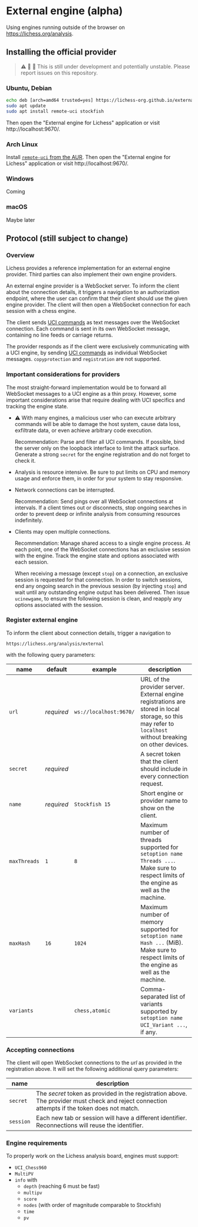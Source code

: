 External engine (alpha)
=======================

Using engines running outside of the browser on https://lichess.org/analysis.

Installing the official provider
--------------------------------

> :warning: :wrench: :hammer: This is still under development
and potentially unstable. Please report issues on this repository.

### Ubuntu, Debian


```sh
echo deb [arch=amd64 trusted=yes] https://lichess-org.github.io/external-engine/debian bullseye main | sudo tee /etc/apt/sources.list.d/external-engine.list
sudo apt update
sudo apt install remote-uci stockfish
```

Then open the "External engine for Lichess" application or visit
http://localhost:9670/.

### Arch Linux

Install [`remote-uci` from the AUR](https://aur.archlinux.org/packages/remote-uci). Then open the
"External engine for Lichess" application or visit http://localhost:9670/.

### Windows

Coming

### macOS

Maybe later

Protocol (still subject to change)
----------------------------------

### Overview

Lichess provides a reference implementation for an external engine provider.
Third parties can also implement their own engine providers.

An external engine provider is a WebSocket server. To inform the client about
the connection details, it triggers a navigation to an authorization endpoint,
where the user can confirm that their client should use the given engine
provider. The client will then open a WebSocket connection for each session
with a chess engine.

The client sends [UCI commands](https://backscattering.de/chess/uci/#gui)
as text messages over the WebSocket connection. Each command is
sent in its own WebSocket message, containing no line feeds or carriage
returns.

The provider responds as if the client were exclusively communicating with
a UCI engine, by sending
[UCI commands](https://backscattering.de/chess/uci/#engine) as individual
WebSocket messages. `copyprotection` and `registration` are not supported.

### Important considerations for providers

The most straight-forward implementation would be to forward all WebSocket
messages to a UCI engine as a thin proxy. However, some important
considerations arise that require dealing with UCI specifics and tracking
the engine state.

* :warning: With many engines, a malicious user who can execute arbitrary
  commands will be able to damage the host system, cause data loss,
  exfiltrate data, or even achieve arbitrary code execution.

  Recommendation: Parse and filter all UCI commands. If possible, bind the
  server only on the loopback interface to limit the attack surface.
  Generate a strong `secret` for the engine registration and do not forget to
  check it.

* Analysis is resource intensive. Be sure to put limits on CPU and memory usage
  and enforce them, in order for your system to stay responsive.

* Network connections can be interrupted.

  Recommendation: Send pings over all WebSocket connections at intervals.
  If a client times out or disconnects, stop ongoing searches in order to
  prevent deep or infinite analysis from consuming resources indefinitely.

* Clients may open multiple connections.

  Recommendation: Manage shared access to a single engine process.
  At each point, one of the WebSocket connections has an exclusive session with
  the engine. Track the engine state and options associated with each session.

  When receiving a message (except `stop`) on a connection, an
  exclusive session is requested for that connection. In order to switch
  sessions, end any ongoing search in the previous session
  (by injecting `stop`) and wait until any outstanding engine output has been
  delivered. Then issue `ucinewgame`, to ensure the following session is clean,
  and reapply any options associated with the session.

### Register external engine

To inform the client about connection details, trigger a navigation to

```
https://lichess.org/analysis/external
```

with the following query parameters:

| name | default | example | description |
| --- | --- | --- | --- |
| `url` | *required* | `ws://localhost:9670/` | URL of the provider server. External engine registrations are stored in local storage, so this may refer to `localhost` without breaking on other devices. |
| `secret` | *required* | | A secret token that the client should include in every connection request. |
| `name` | *required* | `Stockfish 15` | Short engine or provider name to show on the client. |
| `maxThreads` | `1` | `8` | Maximum number of threads supported for `setoption name Threads ...`. Make sure to respect limits of the engine as well as the machine. |
| `maxHash` | `16` | `1024` | Maximum number of memory supported for `setoption name Hash ...` (MiB). Make sure to respect limits of the engine as well as the machine. |
| `variants` | | `chess,atomic` | Comma-separated list of variants supported by `setoption name UCI_Variant ...`, if any. |

### Accepting connections

The client will open WebSocket connections to the *url* as provided in the
registration above. It will set the following additional query parameters:

| name | description |
| --- | --- |
| `secret` | The *secret* token as provided in the registration above. The provider must check and reject connection attempts if the token does not match. |
| `session` | Each new tab or session will have a different identifier. Reconnections will reuse the identifier. |

### Engine requirements

To properly work on the Lichess analysis board, engines must support:

* `UCI_Chess960`
* `MultiPV`
* `info` with
  - `depth` (reaching 6 must be fast)
  - `multipv`
  - `score`
  - `nodes` (with order of magnitude comparable to Stockfish)
  - `time`
  - `pv`

